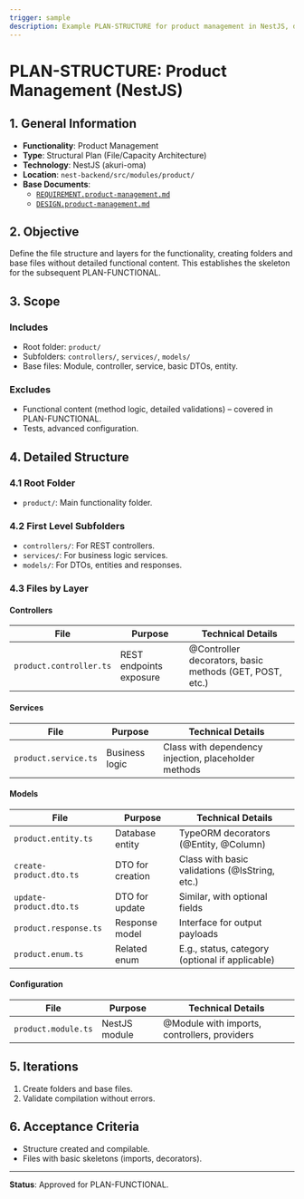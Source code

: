 ```yaml
---
trigger: sample
description: Example PLAN-STRUCTURE for product management in NestJS, defining file architecture and layers.
---
```


# PLAN-STRUCTURE: Product Management (NestJS)

## 1. General Information
- **Functionality**: Product Management
- **Type**: Structural Plan (File/Capacity Architecture)
- **Technology**: NestJS (akuri-oma)
- **Location**: `nest-backend/src/modules/product/`
- **Base Documents**:
  - [`REQUIREMENT.product-management.md`](nest-backend/src/modules/product/akuri-specs/REQUIREMENT.product-management.md)
  - [`DESIGN.product-management.md`](nest-backend/src/modules/product/akuri-specs/DESIGN.product-management.md)

## 2. Objective
Define the file structure and layers for the functionality, creating folders and base files without detailed functional content. This establishes the skeleton for the subsequent PLAN-FUNCTIONAL.

## 3. Scope
### Includes
- Root folder: `product/`
- Subfolders: `controllers/`, `services/`, `models/`
- Base files: Module, controller, service, basic DTOs, entity.

### Excludes
- Functional content (method logic, detailed validations) – covered in PLAN-FUNCTIONAL.
- Tests, advanced configuration.

## 4. Detailed Structure

### 4.1 Root Folder
- `product/`: Main functionality folder.

### 4.2 First Level Subfolders
- `controllers/`: For REST controllers.
- `services/`: For business logic services.
- `models/`: For DTOs, entities and responses.

### 4.3 Files by Layer

#### Controllers
| File | Purpose | Technical Details |
| --- | --- | --- |
| `product.controller.ts` | REST endpoints exposure | @Controller decorators, basic methods (GET, POST, etc.) |

#### Services
| File | Purpose | Technical Details |
| --- | --- | --- |
| `product.service.ts` | Business logic | Class with dependency injection, placeholder methods |

#### Models
| File | Purpose | Technical Details |
| --- | --- | --- |
| `product.entity.ts` | Database entity | TypeORM decorators (@Entity, @Column) |
| `create-product.dto.ts` | DTO for creation | Class with basic validations (@IsString, etc.) |
| `update-product.dto.ts` | DTO for update | Similar, with optional fields |
| `product.response.ts` | Response model | Interface for output payloads |
| `product.enum.ts` | Related enum | E.g., status, category (optional if applicable) |

#### Configuration
| File | Purpose | Technical Details |
| --- | --- | --- |
| `product.module.ts` | NestJS module | @Module with imports, controllers, providers |

## 5. Iterations
1. Create folders and base files.
2. Validate compilation without errors.

## 6. Acceptance Criteria
- Structure created and compilable.
- Files with basic skeletons (imports, decorators).

---

**Status**: Approved for PLAN-FUNCTIONAL.